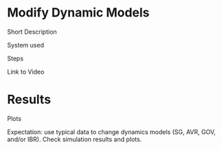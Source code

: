 # Modify Dynamic Models
Short Description

System used

Steps

Link to Video

# Results
Plots

Expectation: use typical data to change dynamics models (SG, AVR, GOV, and/or IBR). Check simulation results and plots.
